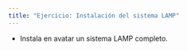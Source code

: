 ```yaml
---
title: "Ejercicio: Instalación del sistema LAMP"
---
```


* Instala en avatar un sistema LAMP completo.

